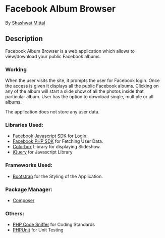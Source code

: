 # Facebook Album Browser


By [Shashwat Mittal](http://www.shashwatmittal.com)

## Description

Facebook Album Browser is a web application which allows to view/download your public Facebook albums.

### Working

When the user visits the site, it prompts the user for Facebook login.
Once the access is given it displays all the public Facebook albums.
Clicking on any of the album will start a slide show of all the photos inside that particular album.
User has the option to download single, multiple or all albums.

The application does not store any user data. 

### Libraries Used:

* [Facebook Javascript SDK](https://developers.facebook.com/docs/javascript) for Login.
* [Facebook PHP SDK](https://developers.facebook.com/docs/reference/php/) for Fetching User Data.
* [Colorbox](http://www.jacklmoore.com/colorbox/) Library for displaying Slideshow.
* [jQuery](https://jquery.com/) for Javascript Library

### Frameworks Used:

* [Bootstrap](http://getbootstrap.com/) for the Styling of the Application.

### Package Manager:

* [Composer](https://getcomposer.org/)

### Others:

* [PHP Code Sniffer](https://github.com/squizlabs/PHP_CodeSniffer) for Coding Standards
* [PHPUnit](https://phpunit.de/) for Unit Testing

